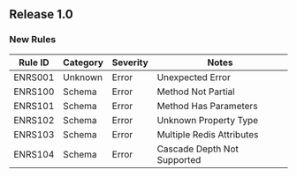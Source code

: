 ## Release 1.0

### New Rules

Rule ID | Category | Severity | Notes                      
--------|----------|----------|----------------------------
ENRS001 | Unknown  | Error    | Unexpected Error           
ENRS100 | Schema   | Error    | Method Not Partial         
ENRS101 | Schema   | Error    | Method Has Parameters      
ENRS102 | Schema   | Error    | Unknown Property Type      
ENRS103 | Schema   | Error    | Multiple Redis Attributes  
ENRS104 | Schema   | Error    | Cascade Depth Not Supported
